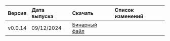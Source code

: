 | Версия | Дата выпуска | Скачать | Список изменений |
:--- | :--- | :--- | :---
| v0.0.14 | 09/12/2024 | [Бинарный файл](https://github.com/ydb-platform/ydbops/releases/download/v0.0.14/ydbops_darwin_arm64) |  |
